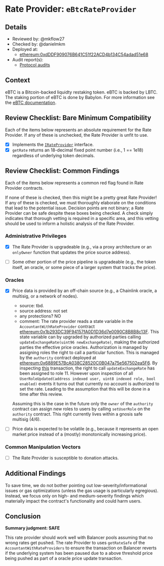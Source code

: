 # Rate Provider: `eBtcRateProvider`

## Details
- Reviewed by: @mkflow27
- Checked by: @danielmkm
- Deployed at:
    - [ethereum:0xdDDF909076B641C51f22ACD4b134C54adad51e68](https://etherscan.io/address/0xdDDF909076B641C51f22ACD4b134C54adad51e68#readContract)
- Audit report(s):
    - [Protocol audits](https://github.com/Se7en-Seas/boring-vault/tree/main/audit)

## Context
eBTC is a Bitcoin-backed liquidty restaking token. eBTC is backed by LBTC. The staking portion of eBTC is done by Babylon. For more information see the [eBTC documentation](https://etherfi.gitbook.io/etherfi/lrts/ebtc-bitcoin-lrt). 

## Review Checklist: Bare Minimum Compatibility
Each of the items below represents an absolute requirement for the Rate Provider. If any of these is unchecked, the Rate Provider is unfit to use.

- [x] Implements the [`IRateProvider`](https://github.com/balancer/balancer-v2-monorepo/blob/bc3b3fee6e13e01d2efe610ed8118fdb74dfc1f2/pkg/interfaces/contracts/pool-utils/IRateProvider.sol) interface.
- [x] `getRate` returns an 18-decimal fixed point number (i.e., 1 == 1e18) regardless of underlying token decimals.

## Review Checklist: Common Findings
Each of the items below represents a common red flag found in Rate Provider contracts.

If none of these is checked, then this might be a pretty great Rate Provider! If any of these is checked, we must thoroughly elaborate on the conditions that lead to the potential issue. Decision points are not binary; a Rate Provider can be safe despite these boxes being checked. A check simply indicates that thorough vetting is required in a specific area, and this vetting should be used to inform a holistic analysis of the Rate Provider.

### Administrative Privileges
- [x] The Rate Provider is upgradeable (e.g., via a proxy architecture or an `onlyOwner` function that updates the price source address).

- [ ] Some other portion of the price pipeline is upgradeable (e.g., the token itself, an oracle, or some piece of a larger system that tracks the price).
### Oracles
- [x] Price data is provided by an off-chain source (e.g., a Chainlink oracle, a multisig, or a network of nodes). 
    - source: tbd.
    - source address: not set
    - any protections? NO
    - comment: The rate provider reads a state variable in the `AccountantWithRateProvider` contract [ethereum:0x1b293DC39F94157fA0D1D36d7e0090C8B8B8c13F](https://etherscan.io/address/0x1b293DC39F94157fA0D1D36d7e0090C8B8B8c13F#code). This state variable can by upgraded by authorized parties calling `updateExchangeRate(uint96 newExchangeRate)`, making the authorized parties the effective price oracles. Authorization is managed by assigning roles the right to call a particular function. This is managed by the `authority` contract deployed at [ethereum:0x6889E57BcA038C28520C0B047a75e567502ea5F6](https://etherscan.io/address/0x6889E57BcA038C28520C0B047a75e567502ea5F6#code). By inspecting [this](https://etherscan.io/tx/0xb21d447fbaa73159d20cc2ecc508e224cdd66e41378601001af09308f3df16c0) transaction, the right to call `updateExchangeRate` has been assigned to role 11. However upon inspection of all `UserRoleUpdated(address indexed user, uint8 indexed role, bool enabled)` events it turns out that currently no account is authorized to set the rate. Leading to the assumption that this will be done in a time after this review.

    Assuming this is the case in the future only the `owner` of the `authority` contract can assign new roles to users by calling `setUserRole` on the `authority` contract. This right currently lives within a gnosis safe multisig (4/6). 


- [ ] Price data is expected to be volatile (e.g., because it represents an open market price instead of a (mostly) monotonically increasing price).

### Common Manipulation Vectors
- [ ] The Rate Provider is susceptible to donation attacks.

## Additional Findings
To save time, we do not bother pointing out low-severity/informational issues or gas optimizations (unless the gas usage is particularly egregious). Instead, we focus only on high- and medium-severity findings which materially impact the contract's functionality and could harm users.

## Conclusion
**Summary judgment: SAFE**

This rate provider should work well with Balancer pools assuming that no wrong rates get pushed. The rate Provider to uses `getRateSafe` of the `AccountantWithRateProviders` to ensure the transaction on Balancer reverts if the underlying system has been paused due to a above threshold price being pushed as part of a oracle price update transaction.
